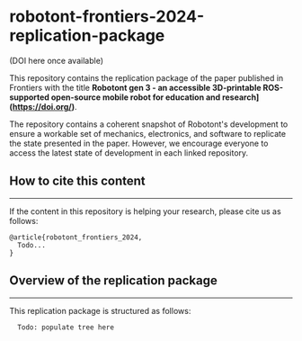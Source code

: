 # robotont-frontiers-2024-replication-package
(DOI here once available)

This repository contains the replication package of the paper published in Frontiers with the title **Robotont gen 3 - an accessible 3D-printable ROS-supported open-source mobile robot for education and research](https://doi.org/)**.

The repository contains a coherent snapshot of Robotont's development to ensure a workable set of mechanics, electronics, and software to replicate the state presented in the paper. However, we encourage everyone to access the latest state of development in each linked repository.

## How to cite this content
---
If the content in this repository is helping your research, please cite us as follows:

```
@article{robotont_frontiers_2024,
  Todo...
}
```

## Overview of the replication package
---

This replication package is structured as follows:

```
  Todo: populate tree here
```
